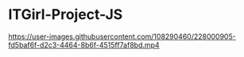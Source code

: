 # ITGirl-Project-JS

<div>

https://user-images.githubusercontent.com/108290460/228000905-fd5baf6f-d2c3-4464-8b6f-4515ff7af8bd.mp4

</div>

